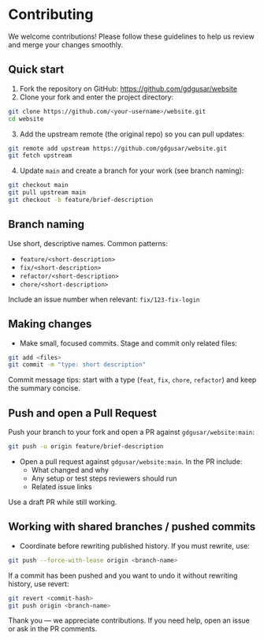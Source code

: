 
# Contributing

We welcome contributions! Please follow these guidelines to help us review and merge your changes smoothly.

## Quick start

1. Fork the repository on GitHub: https://github.com/gdgusar/website
2. Clone your fork and enter the project directory:

```bash
git clone https://github.com/<your-username>/website.git
cd website
```

3. Add the upstream remote (the original repo) so you can pull updates:

```bash
git remote add upstream https://github.com/gdgusar/website.git
git fetch upstream
```

4. Update `main` and create a branch for your work (see branch naming):

```bash
git checkout main
git pull upstream main
git checkout -b feature/brief-description
```

## Branch naming

Use short, descriptive names. Common patterns:

- `feature/<short-description>`
- `fix/<short-description>`
- `refactor/<short-description>`
- `chore/<short-description>`

Include an issue number when relevant: `fix/123-fix-login`

## Making changes

- Make small, focused commits. Stage and commit only related files:

```bash
git add <files>
git commit -m "type: short description"
```

Commit message tips: start with a type (`feat`, `fix`, `chore`, `refactor`) and keep the summary concise.

## Push and open a Pull Request

Push your branch to your fork and open a PR against `gdgusar/website:main`:

```bash
git push -u origin feature/brief-description
```

- Open a pull request against `gdgusar/website:main`. In the PR include:
	- What changed and why
	- Any setup or test steps reviewers should run
	- Related issue links

Use a draft PR while still working.

## Working with shared branches / pushed commits

- Coordinate before rewriting published history. If you must rewrite, use:

```bash
git push --force-with-lease origin <branch-name>
```

If a commit has been pushed and you want to undo it without rewriting history, use revert:

```bash
git revert <commit-hash>
git push origin <branch-name>
```


Thank you — we appreciate contributions. If you need help, open an issue or ask in the PR comments.

